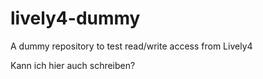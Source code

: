 # lively4-dummy
A dummy repository to test read/write access from Lively4

Kann ich hier auch schreiben?
